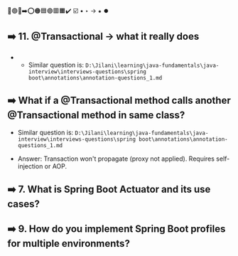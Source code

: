 🔵🟢🔴➡️⭕🟠🟦🟣🟥🟧✔️ ☑️ • ‣ → ⁕ ⏺️

## ➡️ 11. @Transactional → what it really does

- - Similar question is: `D:\Jilani\learning\java-fundamentals\java-interview\interviews-questions\spring boot\annotations\annotation-questions_1.md`

## ➡️ What if a @Transactional method calls another @Transactional method in same class?

- Similar question is: `D:\Jilani\learning\java-fundamentals\java-interview\interviews-questions\spring boot\annotations\annotation-questions_1.md`

- Answer: Transaction won't propagate (proxy not applied). Requires self-injection or AOP.

## ➡️ 7. What is Spring Boot Actuator and its use cases?

## ➡️ 9. How do you implement Spring Boot profiles for multiple environments?
